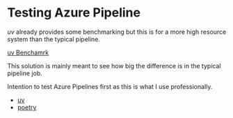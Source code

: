 # Testing Azure Pipeline

*uv* already provides some benchmarking but this is for a more high resource system than the typical pipeline.

[uv Benchamrk](https://github.com/astral-sh/uv/blob/main/BENCHMARKS.md)

This solution is mainly meant to see how big the difference is in the typical pipeline job.

Intention to test Azure Pipelines first as this is what I use professionally.

- [uv](https://docs.astral.sh/uv/)
- [poetry](https://python-poetry.org/)

